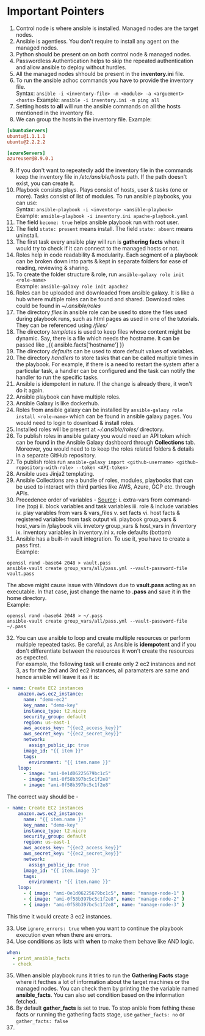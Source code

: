 # Important Pointers

1. Control node is where ansible is installed. Managed nodes are the target nodes.
2. Ansible is agentless. You don't require to install any agent on the managed nodes.
3. Python should be present on on both control node & managed nodes.
4. Passwordless Authentication helps to skip the repeated authentication and allow ansible to deploy without hurdles.
5. All the managed nodes shhould be present in the **inventory.ini** file.
6. To run the ansible adhoc commands you have to provide the inventory file. \
Syntax: `ansible -i <inventory-file> -m <module> -a <arguement> <hosts>`
Example: `ansible -i inventory.ini -m ping all`
7. Setting hosts to **all** will run the ansible commands on all the hosts mentioned in the inventory file.
8. We can group the hosts in the inventory file.
Example: 

```ini
[ubuntuServers]
ubuntu@1.1.1.1
ubuntu@2.2.2.2

[azureServers]
azureuser@8.9.0.1
```

9. If you don't want to repeatedly add the inventory file in the commands keep the inventory file in _/etc/ansible/hosts_ path. If the path doesn't exist, you can create it.
10. Playbook consists plays. Plays consist of hosts, user & tasks (one or more). Tasks consist of list of modules. To run ansible playbooks, you can use: \
Syntax: `ansible-playbook -i <inventory> <ansible-playbook>` \
Example: `ansible-playbook -i inventory.ini apache-playbook.yaml`
11. The field `become: true` helps ansible playbook run with root user.
12. The field `state: present` means install. The field `state: absent` means uninstall.
13. The first task every ansible play will run is **gathering facts** where it would try to check if it can connect to the managed hosts or not.
14. Roles help in code readability & modularity. Each segment of a playbook can be broken down into parts & kept in separate folders for ease of reading, reviewing & sharing.
15. To create the folder structure & role, run `ansible-galaxy role init <role-name>` \
Example: `ansible-galaxy role init apache2`
16. Roles can be uploaded and downloaded from ansible galaxy. It is like a hub where multiple roles can be found and shared. Download roles could be found in _~/.ansible/roles_
17. The directory _files_ in ansible role can be used to store the files used during playbook runs, such as html pages as used in one of the tutorials. They can be referenced using _/files/<filename>_
18. The directory _templates_ is used to keep files whose content might be dynamic. Say, there is a file which needs the hostname. It can be passed like _{{ ansible.facts['hostname'] }}
19. The directory _defaults_ can be used to store default values of variables.
20. The directory _handlers_ to store tasks that can be called multiple times in the playbook. For example, if there is a need to restart the system after a particular task, a handler can be configured and the task can notify the handler to run the specific tasks.
21. Ansible is idempotent in nature. If the change is already there, it won't do it again.
22. Ansible playbook can have multiple roles.
23. Ansible Galaxy is like dockerhub.
24. Roles from ansible galaxy can be installed by `ansible-galaxy role install <role-name>` which can be found in ansible galaxy pages. You would need to login to download & install roles.
25. Installed roles will be present at _~/.ansible/roles/_ directory.
26. To publish roles in ansible galaxy you would need an API token which can be found in the Ansible Galaxy dashboard through **Collections** tab. Moreover, you would need to to keep the roles related folders & details in a separate GitHub repository.
27. To publish roles run `ansible-galaxy import <github-username> <github-repository-with-role> --token <API-token>`
28. Ansible uses Jinja2 templating.
29. Ansible Collections are a bundle of roles, modules, playbooks that can be used to interact with third parties like AWS, Azure, GCP etc. through APIs.
30. Precedence order of variables - [Source](https://medium.com/trendfingers/variable-precedence-in-ansible-2a3dba7766ab):
  i. extra-vars from command-line (top)
  ii. block variables and task variables
  iii. role & include variables
  iv. play varables from vars & vars_files
  v. set facts
  vi. host facts & registered variables from task output
  vii. playbook group_vars & host_vars in /playbook
  viii. invetory group_vars & host_vars in /inventory
  ix. inventory variables in inventory.ini
  x. role defaults (bottom)
31. Ansible has a built-in vault integration. To use it, you have to create a pass first. \
Example:

```shell
openssl rand -base64 2048 > vault.pass
ansible-vault create group_vars/all/pass.yml --vault-password-file vault.pass
```

The above might cause issue with Windows due to **vault.pass** acting as an executable. In that case, just change the name to **.pass** and save it in the home directory. \
Example:

```shell
openssl rand -base64 2048 > ~/.pass
ansible-vault create group_vars/all/pass.yml --vault-password-file ~/.pass
```

32. You can use ansible to loop and create multiple resources or perform multiple repeated tasks. Be careful, as Ansible is **idempotent** and if you don't differentiate between the resources it won't create the resources as expected. \
For example, the following task will create only 2 ec2 instances and not 3, as for the 2nd and 3rd ec2 instances, all paramaters are same and hence ansible will leave it as it is:

```yaml
- name: Create EC2 instances
    amazon.aws.ec2_instance:
      name: "demo-ec2"
      key_name: "demo-key"
      instance_type: t2.micro
      security_group: default
      region: us-east-1
      aws_access_key: "{{ec2_access_key}}" 
      aws_secret_key: "{{ec2_secret_key}}"    
      network:
        assign_public_ip: true
      image_id: "{{ item }}"
      tags:
        environment: "{{ item.name }}"
    loop:
      - image: "ami-0e1d06225679bc1c5"
      - image: "ami-0f58b397bc5c1f2e8"
      - image: "ami-0f58b397bc5c1f2e8"
```

The correct way should be -

```yaml
- name: Create EC2 instances
    amazon.aws.ec2_instance:
      name: "{{ item.name }}"
      key_name: "demo-key"
      instance_type: t2.micro
      security_group: default
      region: us-east-1
      aws_access_key: "{{ec2_access_key}}"
      aws_secret_key: "{{ec2_secret_key}}"   
      network:
        assign_public_ip: true
      image_id: "{{ item.image }}"
      tags:
        environment: "{{ item.name }}"
    loop:
      - { image: "ami-0e1d06225679bc1c5", name: "manage-node-1" }
      - { image: "ami-0f58b397bc5c1f2e8", name: "manage-node-2" }
      - { image: "ami-0f58b397bc5c1f2e8", name: "manage-node-3" }
```
This time it would create 3 ec2 instances.

33. Use `ignore_errors: true` when you want to continue the playbook execution even when there are errors.
34. Use conditions as lists with **when** to make them behave like AND logic.

```yaml
when:
  - print_ansible_facts
  - check
```

35. When ansible playbook runs it tries to run the **Gathering Facts** stage where it fecthes a lot of information about the target machines or the managed nodes. You can check them by printing the the variable named **ansible_facts**. You can also set condition based on the information fetched.
35. By default **gather_facts** is set to true. To stop anible from fething these facts or running the gathering facts stage, use `gather_facts: no` or `gather_facts: false`
36. 